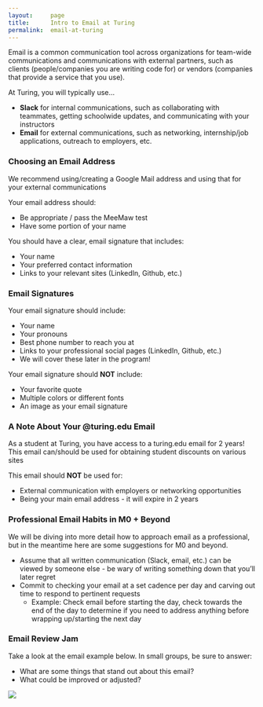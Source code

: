 ```yaml
---
layout:     page
title:      Intro to Email at Turing
permalink:  email-at-turing
---
```


Email is a common communication tool across organizations for team-wide communications and communications with external partners, such as clients (people/companies you are writing code for) or vendors (companies that provide a service that you use).

At Turing, you will typically use...
- **Slack** for internal communications, such as collaborating with teammates, getting schoolwide updates, and communicating with your instructors
- **Email** for external communications, such as networking, internship/job applications, outreach to employers, etc.

### Choosing an Email Address
We recommend using/creating a Google Mail address and using that for your external communications

Your email address should:
- Be appropriate / pass the MeeMaw test
- Have some portion of your name

You should have a clear, email signature that includes:
- Your name
- Your preferred contact information
- Links to your relevant sites (LinkedIn, Github, etc.)

### Email Signatures
Your email signature should include:
- Your name
- Your pronouns
- Best phone number to reach you at
- Links to your professional social pages (LinkedIn, Github, etc.)
- We will cover these later in the program!

Your email signature should **NOT** include:
- Your favorite quote
- Multiple colors or different fonts
- An image as your email signature

### A Note About Your @turing.edu Email

As a student at Turing, you have access to a turing.edu email for 2 years! This email can/should be used for obtaining student discounts on various sites

This email should **NOT** be used for:
- External communication with employers or networking opportunities
- Being your main email address - it will expire in 2 years

### Professional Email Habits in M0 + Beyond

We will be diving into more detail how to approach email as a professional, but in the meantime here are some suggestions for M0 and beyond.

- Assume that all written communication (Slack, email, etc.) can be viewed by someone else - be wary of writing something down that you’ll later regret
- Commit to checking your email at a set cadence per day and carving out time to respond to pertinent requests
    - Example: Check email before starting the day, check towards the end of the day to determine if you need to address anything before wrapping up/starting the next day

### Email Review Jam
Take a look at the email example below. In small groups, be sure to answer:
- What are some things that stand out about this email?
- What could be improved or adjusted?

![](/Mod0/Images/email_jam.png)